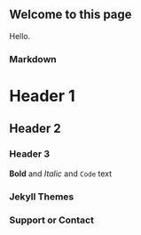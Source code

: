 ## Welcome to this page

Hello.

### Markdown



# Header 1
## Header 2
### Header 3



**Bold** and _Italic_ and `Code` text





### Jekyll Themes



### Support or Contact

